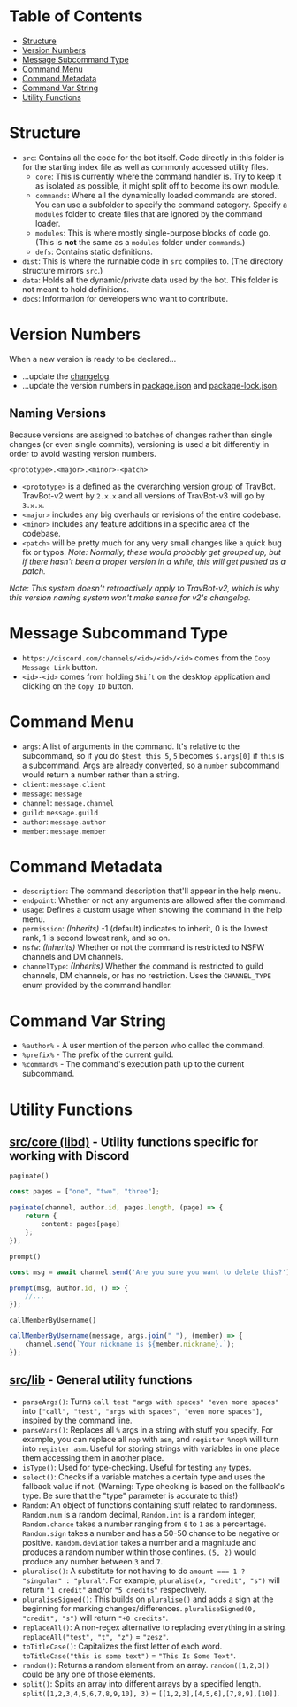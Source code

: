 # Table of Contents

- [Structure](#structure)
- [Version Numbers](#version-numbers)
- [Message Subcommand Type](#message-subcommand-type)
- [Command Menu](#command-menu)
- [Command Metadata](#command-metadata)
- [Command Var String](#command-var-string)
- [Utility Functions](#utility-functions)

# Structure

- `src`: Contains all the code for the bot itself. Code directly in this folder is for the starting index file as well as commonly accessed utility files.
	- `core`: This is currently where the command handler is. Try to keep it as isolated as possible, it might split off to become its own module.
	- `commands`: Where all the dynamically loaded commands are stored. You can use a subfolder to specify the command category. Specify a `modules` folder to create files that are ignored by the command loader.
	- `modules`: This is where mostly single-purpose blocks of code go. (This is **not** the same as a `modules` folder under `commands`.)
	- `defs`: Contains static definitions.
- `dist`: This is where the runnable code in `src` compiles to. (The directory structure mirrors `src`.)
- `data`: Holds all the dynamic/private data used by the bot. This folder is not meant to hold definitions.
- `docs`: Information for developers who want to contribute.

# Version Numbers

When a new version is ready to be declared...
- ...update the [changelog](../CHANGELOG.md).
- ...update the version numbers in [package.json](../package.json) and [package-lock.json](../package-lock.json).

## Naming Versions

Because versions are assigned to batches of changes rather than single changes (or even single commits), versioning is used a bit differently in order to avoid wasting version numbers.

`<prototype>.<major>.<minor>-<patch>`
- `<prototype>` is a defined as the overarching version group of TravBot. TravBot-v2 went by `2.x.x` and all versions of TravBot-v3 will go by `3.x.x`.
- `<major>` includes any big overhauls or revisions of the entire codebase.
- `<minor>` includes any feature additions in a specific area of the codebase.
- `<patch>` will be pretty much for any very small changes like a quick bug fix or typos. *Note: Normally, these would probably get grouped up, but if there hasn't been a proper version in a while, this will get pushed as a patch.*

*Note: This system doesn't retroactively apply to TravBot-v2, which is why this version naming system won't make sense for v2's changelog.*

# Message Subcommand Type

- `https://discord.com/channels/<id>/<id>/<id>` comes from the `Copy Message Link` button.
- `<id>-<id>` comes from holding `Shift` on the desktop application and clicking on the `Copy ID` button.

# Command Menu

- `args`: A list of arguments in the command. It's relative to the subcommand, so if you do `$test this 5`, `5` becomes `$.args[0]` if `this` is a subcommand. Args are already converted, so a `number` subcommand would return a number rather than a string.
- `client`: `message.client`
- `message`: `message`
- `channel`: `message.channel`
- `guild`: `message.guild`
- `author`: `message.author`
- `member`: `message.member`

# Command Metadata

- `description`: The command description that'll appear in the help menu.
- `endpoint`: Whether or not any arguments are allowed after the command.
- `usage`: Defines a custom usage when showing the command in the help menu.
- `permission`: *(Inherits)* -1 (default) indicates to inherit, 0 is the lowest rank, 1 is second lowest rank, and so on.
- `nsfw`: *(Inherits)* Whether or not the command is restricted to NSFW channels and DM channels.
- `channelType`: *(Inherits)* Whether the command is restricted to guild channels, DM channels, or has no restriction. Uses the `CHANNEL_TYPE` enum provided by the command handler.

# Command Var String

- `%author%` - A user mention of the person who called the command.
- `%prefix%` - The prefix of the current guild.
- `%command%` - The command's execution path up to the current subcommand.

# Utility Functions

## [src/core (libd)](../src/core/libd.ts) - Utility functions specific for working with Discord

`paginate()`
```ts
const pages = ["one", "two", "three"];

paginate(channel, author.id, pages.length, (page) => {
	return {
		content: pages[page]
	};
});
```

`prompt()`
```ts
const msg = await channel.send('Are you sure you want to delete this?');

prompt(msg, author.id, () => {
	//...
});
```

`callMemberByUsername()`
```ts
callMemberByUsername(message, args.join(" "), (member) => {
	channel.send(`Your nickname is ${member.nickname}.`);
});
```

## [src/lib](../src/lib.ts) - General utility functions

- `parseArgs()`: Turns `call test "args with spaces" "even more spaces"` into `["call", "test", "args with spaces", "even more spaces"]`, inspired by the command line.
- `parseVars()`: Replaces all `%` args in a string with stuff you specify. For example, you can replace all `nop` with `asm`, and `register %nop%` will turn into `register asm`. Useful for storing strings with variables in one place them accessing them in another place.
- `isType()`: Used for type-checking. Useful for testing `any` types.
- `select()`: Checks if a variable matches a certain type and uses the fallback value if not. (Warning: Type checking is based on the fallback's type. Be sure that the "type" parameter is accurate to this!)
- `Random`: An object of functions containing stuff related to randomness. `Random.num` is a random decimal, `Random.int` is a random integer, `Random.chance` takes a number ranging from `0` to `1` as a percentage. `Random.sign` takes a number and has a 50-50 chance to be negative or positive. `Random.deviation` takes a number and a magnitude and produces a random number within those confines. `(5, 2)` would produce any number between `3` and `7`.
- `pluralise()`: A substitute for not having to do `amount === 1 ? "singular" : "plural"`. For example, `pluralise(x, "credit", "s")` will return `"1 credit"` and/or `"5 credits"` respectively.
- `pluraliseSigned()`: This builds on `pluralise()` and adds a sign at the beginning for marking changes/differences. `pluraliseSigned(0, "credit", "s")` will return `"+0 credits"`.
- `replaceAll()`: A non-regex alternative to replacing everything in a string. `replaceAll("test", "t", "z")` = `"zesz"`.
- `toTitleCase()`: Capitalizes the first letter of each word. `toTitleCase("this is some text")` = `"This Is Some Text"`.
- `random()`: Returns a random element from an array. `random([1,2,3])` could be any one of those elements.
- `split()`: Splits an array into different arrays by a specified length. `split([1,2,3,4,5,6,7,8,9,10], 3)` = `[[1,2,3],[4,5,6],[7,8,9],[10]]`.
